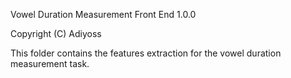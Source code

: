Vowel Duration Measurement Front End 1.0.0

Copyright (C) Adiyoss

This folder contains the features extraction for the vowel duration measurement task.
